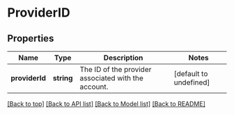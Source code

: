 # ProviderID

## Properties

|Name | Type | Description | Notes|
|------------ | ------------- | ------------- | -------------|
|**providerId** | **string** | The ID of the provider associated with the account. | [default to undefined]|




[[Back to top]](#) [[Back to API list]](../../README.md#documentation-for-api-endpoints) [[Back to Model list]](../../README.md#documentation-for-models) [[Back to README]](../../README.md)
